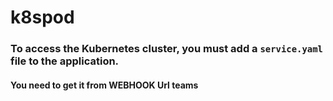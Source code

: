 # k8spod

### To access the Kubernetes cluster, you must add a `service.yaml` file to the application.
#### You need to get it from WEBHOOK Url teams
